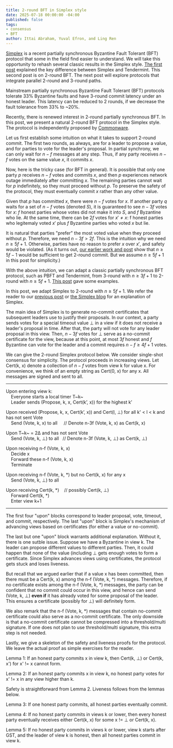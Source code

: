 ```yaml
---
title: 2-round BFT in Simplex style
date: 2025-07-18 00:00:00 -04:00
published: false
tags:
- consensus
- BFT
author: Ittai Abraham, Yuval Efron, and Ling Ren
---
```


[Simplex](https://simplex.blog/) is a recent partially synchronous Byzantine Fault Tolerant (BFT) protocol that some in the field find easier to understand. We will take this opportunity to rehash several classic results in the Simplex style. [The first post](https://decentralizedthoughts.github.io/2025-06-18-simplex/) explained the key difference between Simplex and Tendermint. This second post is on 2-round BFT. The next post will explore protocols that integrate parallel 2-round and 3-round paths. 

Mainstream partially synchronous Byzantine Fault Tolerant (BFT) protocols tolerate 33% Byzantine faults and have 3-round commit latency under an honest leader. This latency can be reduced to 2 rounds, if we decrease the fault tolerance from 33% to ~20%. 

Recently, there is renewed interest in 2-round partially synchronous BFT. In this post, we present a natural 2-round BFT protocol in the Simplex style. The protocol is independently proposed by [Commonware](https://commonware.xyz/blogs/minimmit.html). 

Let us first establish some intuition on what it takes to support 2-round commit. The first two rounds, as always, are for a leader to propose a value, and for parties to vote for the leader's proposal. In partial synchrony, we can only wait for $n-f$ messages at any step. Thus, if any party receives $n-f$ votes on the same value $x$, it commits $x$. 

Now, here is the tricky case (for BFT in general). It is possible that only one party $p$ receives $n-f$ votes and commits $x$, and then $p$ experiences network outage immediately after committing $x$.  The remaining parties cannot wait for $p$ indefinitely, so they must proceed without $p$. To preserve the safety of the protocol, they must eventually commit $x$ rather than any other value. 

Given that $p$ has committed $x$, there were $n-f$ votes for $x$. If another party $q$ waits for a set of $n-f$ votes (denoted $S$), it is guaranteed to see $n-3f$ votes for $x$: $f$ honest parties whose votes did not make it into $S$, and $f$ Byzantine who lie. At the same time, there can be $2f$ votes for $x'\neq x$: f honest parties who legitemaly voted $x'$ plus $f$ Byzantine parties who voted $x$ but lie. 

It is natural that parties "prefer" the most voted value when they proceed without $p$. Therefore, we need $n-3f>2f$. This is the intuition why we need $n \geq 5f+1$. Otherwise, parties have no reason to prefer $x$ over $x'$, and safety would be violated. (As it turns out, [our earlier work and post](https://decentralizedthoughts.github.io/2021-03-03-2-round-bft-smr-with-n-equals-4-f-equals-1/) show that $n \geq 5f-1$ would be sufficient to get 2-round commit. But we assume $n \geq 5f+1$ in this post for simplicity.) 

With the above intuition, we can adapt a classic partially synchronous BFT protocol, such as PBFT and Tendermint, from 3-round with $n\ge 3f+1$ to 2-round with $n\ge 5f+1$. [This post](https://decentralizedthoughts.github.io/2021-03-03-2-round-bft-smr-with-n-equals-4-f-equals-1/) gave some examples. 

In this post, we adapt Simplex to 2-round with $n\ge 5f+1$. We refer the reader to our [previous post](https://decentralizedthoughts.github.io/2025-06-18-simplex/) or [the Simplex blog](https://simplex.blog/) for an explanation of Simplex. 

The main idea of Simplex is to generate no-commit certificates that subsequent leaders use to justify their proposals. In our context, a party sends votes for a special timeout value $\bot$ in a view if it does not receive a leader's proposal in time. After that, the party will not vote for any leader proposal in this view. Then, $n-3f$ votes for $\bot$ serve as a no-commit certificate for the view, because at this point, at most $3f$ honest and $f$ Byzantine can vote for the leader and a commit requires $n-f \geq 4f+1$ votes. 

We can give the 2-round Simplex protocol below. We consider single-shot consensus for simplicity. The protocol proceeds in increasing views. Let Cert(k, x) denote a collection of $n-f$ votes from view k for value x. For convenience, we think of an empty string as Cert(0, x) for any x. All messages are signed and sent to all. 


----------------
Upon entering view k: <br>
    Everyone starts a local timer T~k~ <br>
    Leader sends (Propose, k, x, Cert(k’, x)) for the highest k’ <br>
    
Upon received (Propose, k, x, Cert(k’, x)) and Cert(l, $\bot$) for all k' < l < k and has not sent Vote <br>
    Send (Vote, k, x) to all     // Denote n-3f (Vote, k, x) as Cert(k, x) <br> 

Upon T~k~ = 2&Delta; and has not sent Vote <br>
    Send (Vote, k, $\bot$) to all   // Denote n-3f (Vote, k, $\bot$) as Cert(k, $\bot$) <br>

Upon receiving n-f (Vote, k, x) <br>
    Decide x <br>
    Forward these n-f (Vote, k, x) <br>
    Terminate <br>

Upon receiving n-f (Vote, k, *) but no Cert(k, x) for any x <br>
    Send (Vote, k, $\bot$) to all

Upon receiving Cert(k, *)    // possibly Cert(k, $\bot$) <br>
    Forward Cert(k, *) <br>
    Enter view k+1 
    
----------------


The first four "upon" blocks correspond to leader proposal, vote, timeout, and commit, respectively. The last "upon" block is Simplex's mechanism of advancing views based on certificates (for either a value or no-commit).

The last but one "upon" block warrants additional explanation. Without it, there is one sutble issue. Suppose we have a Byzantine in view k. The leader can propose different values to different parties. Then, it could happen that none of the value (including $\bot$ gets enough votes to form a certificate. Since Simplex advances views using certificates, the protocol gets stuck and loses liveness. 

But recall that we argued earlier that if a value x has been committed, then there must be a Cert(k, x) among the n-f (Vote, k, *) messages. Therefore, if no certificate exists among the n-f (Vote, k, *) messages, the party can be confident that no commit could occur in this view, and hence can send (Vote, k, $\bot$) **even if** it has already voted for some proposal of the leader. This ensures a certificate (possibly for $\bot$) will definitely form. 

We also remark that the n-f (Vote, k, *) messages that contain no-commit certificate could also serve as a no-commit certificate. The only downside is that a no-commit certificate cannot be compressed into a threshold/multi signature. If one does not plan to use threshold/multi signature, this extra step is not needed.

Lastly, we give a skeleton of the safety and liveness proofs for the protocol. We leave the actual proof as simple exercises for the reader. 

Lemma 1: If an honest party commits x in view k, then Cert(k, $\bot$) or Cert(k, x') for x' != x cannot form. 

Lemma 2: If an honest party commits x in view k, no honest party votes for x' != x in any view higher than k. 

Safety is straightforward from Lemma 2. Liveness follows from the lemmas below. 

Lemma 3: If one honest party commits, all honest parties eventually commit.

Lemma 4: If no honest party commits in views k or lower, then every honest party eventually receives either Cert(k, x) for some x != $\bot$ or Cert(k, x). 

Lemma 5: If no honest party commits in views k or lower, view k starts after GST, and the leader of view k is honest, then all honest parties commit in view k. 






